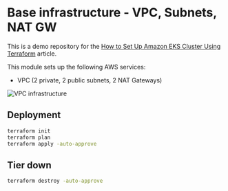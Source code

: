 # Base infrastructure - VPC, Subnets, NAT GW

This is a demo repository for the [How to Set Up Amazon EKS Cluster Using Terraform](https://hands-on.cloud/how-to-set-up-amazon-eks-cluster-using-terraform/) article.

This module sets up the following AWS services:

* VPC (2 private, 2 public subnets, 2 NAT Gateways)

![VPC infrastructure](https://hands-on.cloud/wp-content/uploads/2022/04/How-to-Set-Up-Amazon-EKS-Cluster-Using-Terraform-VPC-infrastructure.png)

## Deployment

```sh
terraform init
terraform plan
terraform apply -auto-approve
```

## Tier down

```sh
terraform destroy -auto-approve
```
